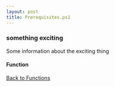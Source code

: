 ```yaml
---
layout: post
title: Prerequisites.ps1
---
```


### something exciting

Some information about the exciting thing

#### Function

<script async src="https://gist-it.appspot.com/github.com/BanterBoy/scripts-blog/blob/master/PowerShell/functions/Prerequisites.ps1" crossorigin="anonymous"></script>

<a href="/menu/_pages/functions.html">Back to Functions</a>
